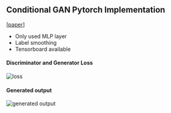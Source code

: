 ## Conditional GAN Pytorch Implementation

[[paper](https://arxiv.org/abs/1411.1784)]



* Only used MLP layer
* Label smoothing
* Tensorboard available





#### Discriminator and Generator Loss

![loss](https://user-images.githubusercontent.com/41980618/123201891-901c2280-d4ee-11eb-89fa-ac2797265f7f.png)



#### Generated output

![generated output](https://user-images.githubusercontent.com/41980618/123201685-213ec980-d4ee-11eb-94e8-53898cf505b9.gif)